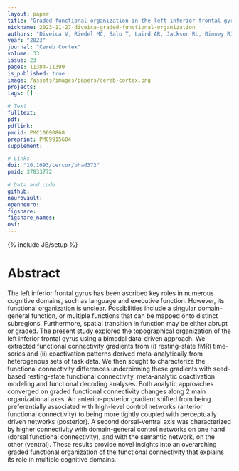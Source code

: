 ```yaml
---
layout: paper
title: "Graded functional organization in the left inferior frontal gyrus: evidence from task-free and task-based functional connectivity"
nickname: 2023-11-27-diveica-graded-functional-organization
authors: "Diveica V, Riedel MC, Salo T, Laird AR, Jackson RL, Binney RJ"
year: "2023"
journal: "Cereb Cortex"
volume: 33
issue: 23
pages: 11384-11399
is_published: true
image: /assets/images/papers/cereb-cortex.png
projects:
tags: []

# Text
fulltext:
pdf:
pdflink:
pmcid: PMC10690868
preprint: PMC9915604
supplement:

# Links
doi: "10.1093/cercor/bhad373"
pmid: 37833772

# Data and code
github:
neurovault:
openneuro:
figshare:
figshare_names:
osf:
---
```

{% include JB/setup %}

# Abstract

The left inferior frontal gyrus has been ascribed key roles in numerous cognitive domains, such as language and executive function. However, its functional organization is unclear. Possibilities include a singular domain-general function, or multiple functions that can be mapped onto distinct subregions. Furthermore, spatial transition in function may be either abrupt or graded. The present study explored the topographical organization of the left inferior frontal gyrus using a bimodal data-driven approach. We extracted functional connectivity gradients from (i) resting-state fMRI time-series and (ii) coactivation patterns derived meta-analytically from heterogenous sets of task data. We then sought to characterize the functional connectivity differences underpinning these gradients with seed-based resting-state functional connectivity, meta-analytic coactivation modeling and functional decoding analyses. Both analytic approaches converged on graded functional connectivity changes along 2 main organizational axes. An anterior-posterior gradient shifted from being preferentially associated with high-level control networks (anterior functional connectivity) to being more tightly coupled with perceptually driven networks (posterior). A second dorsal-ventral axis was characterized by higher connectivity with domain-general control networks on one hand (dorsal functional connectivity), and with the semantic network, on the other (ventral). These results provide novel insights into an overarching graded functional organization of the functional connectivity that explains its role in multiple cognitive domains.
